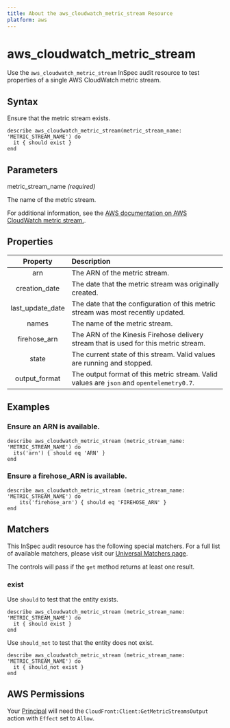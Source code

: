 ```yaml
---
title: About the aws_cloudwatch_metric_stream Resource
platform: aws
---
```


# aws_cloudwatch_metric_stream

Use the `aws_cloudwatch_metric_stream` InSpec audit resource to test properties of a single AWS CloudWatch metric stream.

## Syntax

Ensure that the metric stream exists.

    describe aws_cloudwatch_metric_stream(metric_stream_name: 'METRIC_STREAM_NAME') do
      it { should exist }
    end

## Parameters

metric_stream_name _(required)_

The name of the metric stream.

For additional information, see the [AWS documentation on AWS CloudWatch metric stream.](https://docs.aws.amazon.com/AWSCloudFormation/latest/UserGuide/aws-resource-cloudwatch-metricstream.html).

## Properties

| Property | Description |
| :---: | :--- |
| arn | The ARN of the metric stream. |
| creation_date | The date that the metric stream was originally created. |
| last_update_date | The date that the configuration of this metric stream was most recently updated. |
| names | The name of the metric stream.|
| firehose_arn | The ARN of the Kinesis Firehose delivery stream that is used for this metric stream. |
| state | The current state of this stream. Valid values are running and stopped. |
| output_format | The output format of this metric stream. Valid values are `json` and `opentelemetry0.7`. |

## Examples

### Ensure an ARN is available.

    describe aws_cloudwatch_metric_stream (metric_stream_name: 'METRIC_STREAM_NAME') do
      its('arn') { should eq 'ARN' }
    end

### Ensure a firehose_ARN is available.

    describe aws_cloudwatch_metric_stream (metric_stream_name: 'METRIC_STREAM_NAME') do
        its('firehose_arn') { should eq 'FIREHOSE_ARN' }
    end

## Matchers

This InSpec audit resource has the following special matchers. For a full list of available matchers, please visit our [Universal Matchers page](https://www.inspec.io/docs/reference/matchers/).

The controls will pass if the `get` method returns at least one result.

### exist

Use `should` to test that the entity exists.

    describe aws_cloudwatch_metric_stream (metric_stream_name: 'METRIC_STREAM_NAME') do
      it { should exist }
    end

Use `should_not` to test that the entity does not exist.

    describe aws_cloudwatch_metric_stream (metric_stream_name: 'METRIC_STREAM_NAME') do
      it { should_not exist }
    end

## AWS Permissions

Your [Principal](https://docs.aws.amazon.com/IAM/latest/UserGuide/intro-structure.html#intro-structure-principal) will need the `CloudFront:Client:GetMetricStreamsOutput` action with `Effect` set to `Allow`.
